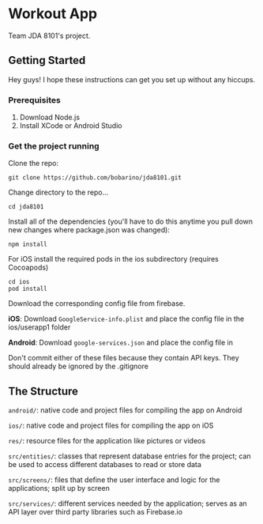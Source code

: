 # Workout App

Team JDA 8101's project.

## Getting Started

Hey guys! I hope these instructions can get you set up without any hiccups.

### Prerequisites

1. Download Node.js
2. Install XCode or Android Studio

### Get the project running

Clone the repo:

```
git clone https://github.com/bobarino/jda8101.git
```

Change directory to the repo...

```
cd jda8101
```

Install all of the dependencies (you'll have to do this anytime you pull down new changes where package.json was changed):

```
npm install
```

For iOS install the required pods in the ios subdirectory (requires Cocoapods)
```
cd ios
pod install
```

Download the corresponding config file from firebase. 

**iOS**: Download `GoogleService-info.plist` and place the config file in the ios/userapp1 folder

**Android**: Download `google-services.json` and place the config file in 

Don't commit either of these files because they contain API keys.  They should already be ignored by the .gitignore

## The Structure

`android/`: native code and project files for compiling the app on Android

`ios/`: native code and project files for compiling the app on iOS

`res/`: resource files for the application like pictures or videos

`src/entities/`: classes that represent database entries for the project; can be used to access different databases to read or store data

`src/screens/`: files that define the user interface and logic for the applications; split up by screen

`src/services/`: different services needed by the application; serves as an API layer over third party libraries such as Firebase.io

